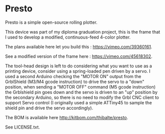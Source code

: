 Presto
======

Presto is a simple open-source rolling plotter.

This device was part of my diploma graduation project, this is the frame 
that I used to develop a modified, continuous-feed 4-color plotter.

The plans available here let you build this : https://vimeo.com/39360161.

See a modified version of the frame here : https://vimeo.com/45618302.

The tool-head design is left to do considering what you want to use as 
a printing device, consider using a spring-loaded pen driven by a servo. 
I used a second Arduino checking the "MOTOR ON" output from the GrblShield 
(M3/M4 gcode instruction) to drive the servo to a "down" position, when 
sending a "MOTOR OFF" command (M5 gcode instruction) the Grblshield pin 
goes down and the servo is driven to an "up" position by the secondary 
Arduino, so there is no need to modify the Grbl CNC client to support 
Servo control (I originally used a simple ATTiny45 to sample the shield 
pin and drive the servo accordingly).

The BOM is available here http://kitbom.com/thibalte/presto.

See LICENSE.txt.